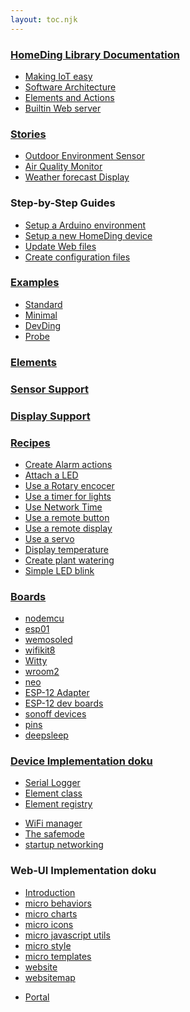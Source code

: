 ```yaml
---
layout: toc.njk
---
```

### [HomeDing Library Documentation](/index.md)

* [Making IoT easy](/concepts/paper01.md)
* [Software Architecture](/concepts/paper02.md)
* [Elements and Actions](/concepts/paper03.md)
* [Builtin Web server](/concepts/paper04.md)


### [Stories](/stories.md)
* [Outdoor Environment Sensor](/stories/story-outdoorsensor.md)
* [Air Quality Monitor](/stories/story-airquality.md)
* [Weather forecast Display](/stories/story-weatherdisplay.md)


### Step-by-Step Guides
* [Setup a Arduino environment](/stepsarduino.md)
* [Setup a new HomeDing device](/stepsnewdevice.md)
* [Update Web files](/stepsupdateweb.md)
* [Create configuration files](/stepsconfigure.md)


### [Examples](/examples/index.md)
* [Standard](/examples/standard.md)
* [Minimal](/examples/minimal.md)
* [DevDing](/examples/devding.md)
* [Probe](/examples/probe.md)
<!-- * [examples/radio](/examples/radio.md) -->


### [Elements](/elements/overview.md)
### [Sensor Support](/sensors/sensors.md)
### [Display Support](/displays.md)

### [Recipes](/recipes/index.md)
* [Create Alarm actions](/recipes/alarm.md)
* [Attach a LED](/recipes/led.md)
* [Use a Rotary encocer](/recipes/ledrotary.md)
* [Use a timer for lights](/recipes/lighttimer.md)
* [Use Network Time](/recipes/ntpclock.md)
* [Use a remote button](/recipes/remotebutton.md)
* [Use a remote display](/recipes/remotedisplay.md)
* [Use a servo](/recipes/servo.md)
* [Display temperature](/recipes/tempdisplay.md)
* [Create plant watering](/recipes/water.md)
* [Simple LED blink](/recipes/blink.md)


### [Boards](/boards.md)
* [nodemcu](/boards/nodemcu.md)
* [esp01](/boards/esp01.md)
* [wemosoled](/boards/wemosoled.md)
* [wifikit8](/boards/wifikit8.md)
* [Witty](/boards/witty.md)
* [wroom2](/boards/wroom2.md)
* [neo](/boards/neo.md)
* [ESP-12 Adapter](/boards/whiteadapter.md)
* [ESP-12 dev boards](/boards/esp12dev.md)
* [sonoff devices](/boards/sonoffbasic.md)
* [pins](/boards/pins.md)
* [deepsleep](/boards/deepsleep.md)

<!--
* [esp32/esp32azureiotkit](/boards/_esp32/esp32azureiotkit.md)
* [esp32/readme](/boards/_esp32/readme.md)
* [esp32/_g](/boards/_esp32/_g.md)
* [esp32/_ttgogallery](/boards/_esp32/_ttgogallery.md)
*  -->


### [Device Implementation doku](/implementation.md)
* [Serial Logger](/logger.md)
* [Element class](/elementclass.md)
* [Element registry](/elementregistry.md)
<!-- * [_microjson](/_microjson.md) -->
<!-- * [_customelement](/_customelement.md) -->
* [WiFi manager](/wifimanager.md)
* [The safemode](/safemode.md)
* [startup networking](/startupnet.md)


### Web-UI Implementation doku
* [Introduction](/micro.md)
* [micro behaviors](/microbehaviors.md)
* [micro charts](/microcharts.md)
* [micro icons](/microicons.md)
* [micro javascript utils](/microjavascript.md)
* [micro style](/microstyle.md)
* [micro templates](/microtemplates.md)
* [website](/website.md)
* [websitemap](/websitemap.md)
<!-- * [monitor](/elements/_monitor.md) -->
* [Portal](/microportal.md)
<!-- * [_iconsforthings](/_iconsforthings.md) -->


<!--
### More

* [classes](/classes.md)
* [elementcards](/elementcards.md)
* [elementinterface](/elementinterface.md)
* [webservices](/webservices.md)
* [webversions](/webversions.md)
* [_backend](/_backend.md)
* [_exampledashbutton](/_exampledashbutton.md)
* [Using the I2C bus](/i2c.md)
* [_linechart](/_linechart.md)
* [_manifest](/manifest.md)
* [_moisturesonsor](/_moisturesonsor.md)
 -->

<!--
### Examples
* [examples/blink](/examples/blink.md)
* [examples/radio](/examples/radio.md)
* [examples/_batteryswitch](/examples/_batteryswitch.md)
* [examples/_RFGateway](/examples/_RFGateway.md)
-->

<!-- ### Rework: -->
<!-- * [examples/pwm](/examples/pwm.md) -->
<!-- * [_private](/_private.md) -->
<!-- * [_reset](/_reset.md) -->
<!-- * [__memo](/__memo.md) -->
<!-- * [_robust](/_robust.md) -->

<!-- ### Examples
* [examples/setup](/examples/setup.md) -->


